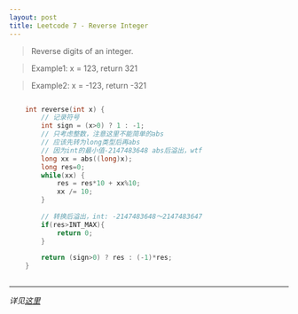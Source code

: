 ```yaml
---
layout: post
title: Leetcode 7 - Reverse Integer
---
```


> Reverse digits of an integer.

> Example1: x = 123, return 321

> Example2: x = -123, return -321


```C++

	int reverse(int x) {
        // 记录符号
        int sign = (x>0) ? 1 : -1;
        // 只考虑整数，注意这里不能简单的abs
        // 应该先转为long类型后再abs
        // 因为int的最小值-2147483648 abs后溢出，wtf
        long xx = abs((long)x);
        long res=0;
        while(xx) {
            res = res*10 + xx%10;
            xx /= 10;
        }
        
        // 转换后溢出，int: -2147483648～2147483647 
        if(res>INT_MAX){
            return 0;
        }
        
        return (sign>0) ? res : (-1)*res;
    }
    
```

---
*详见[这里](https://leetcode.com/submissions/detail/23188556/)*